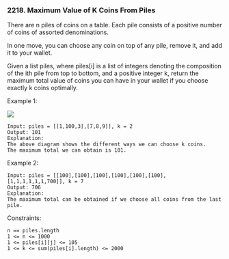 ### 2218. Maximum Value of K Coins From Piles

There are n piles of coins on a table. Each pile consists of a positive number of coins of assorted denominations.

In one move, you can choose any coin on top of any pile, remove it, and add it to your wallet.

Given a list piles, where piles[i] is a list of integers denoting the composition of the ith pile from top to bottom, and a positive integer k, return the maximum total value of coins you can have in your wallet if you choose exactly k coins optimally.



Example 1:

![](https://assets.leetcode.com/uploads/2019/11/09/e1.png)

    Input: piles = [[1,100,3],[7,8,9]], k = 2
    Output: 101
    Explanation:
    The above diagram shows the different ways we can choose k coins.
    The maximum total we can obtain is 101.

Example 2:

    Input: piles = [[100],[100],[100],[100],[100],[100],[1,1,1,1,1,1,700]], k = 7
    Output: 706
    Explanation:
    The maximum total can be obtained if we choose all coins from the last pile.



Constraints:

    n == piles.length
    1 <= n <= 1000
    1 <= piles[i][j] <= 105
    1 <= k <= sum(piles[i].length) <= 2000
